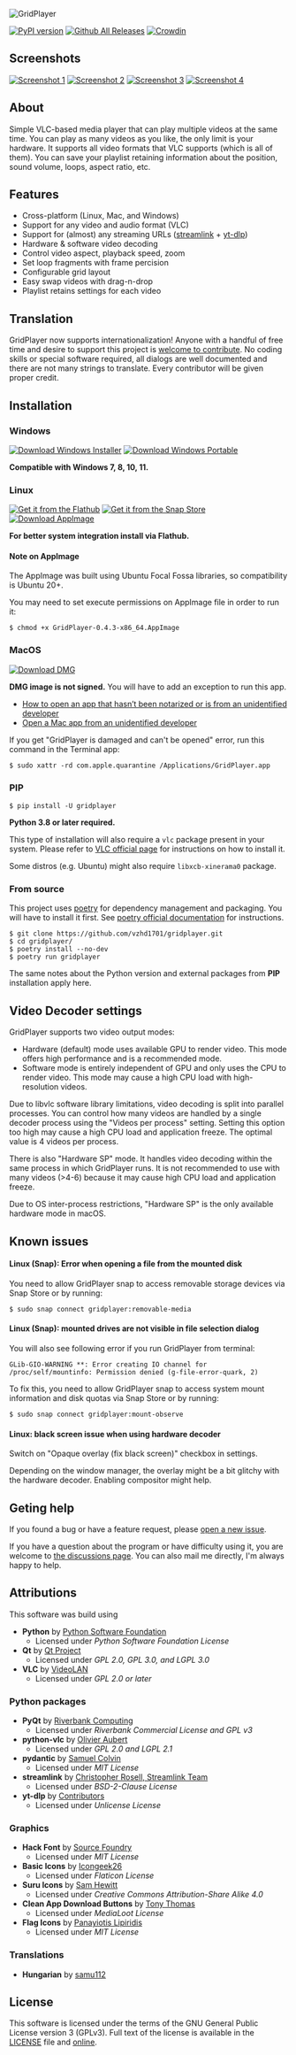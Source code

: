 ![GridPlayer](https://raw.githubusercontent.com/vzhd1701/gridplayer/master/resources/public/logo.svg)

[![PyPI version](https://img.shields.io/pypi/v/gridplayer)](https://pypi.python.org/pypi/gridplayer)
[![Github All Releases](https://img.shields.io/github/downloads/vzhd1701/gridplayer/total.svg)](https://github.com/vzhd1701/gridplayer/releases/latest)
[![Crowdin](https://badges.crowdin.net/gridplayer/localized.svg)](https://crowdin.com/project/gridplayer)

## Screenshots

[![Screenshot 1](https://raw.githubusercontent.com/vzhd1701/gridplayer/master/resources/public/screenshot-001-thumb.png)](https://raw.githubusercontent.com/vzhd1701/gridplayer/master/resources/public/screenshot-001.png)
[![Screenshot 2](https://raw.githubusercontent.com/vzhd1701/gridplayer/master/resources/public/screenshot-002-thumb.png)](https://raw.githubusercontent.com/vzhd1701/gridplayer/master/resources/public/screenshot-002.png)
[![Screenshot 3](https://raw.githubusercontent.com/vzhd1701/gridplayer/master/resources/public/screenshot-003-thumb.png)](https://raw.githubusercontent.com/vzhd1701/gridplayer/master/resources/public/screenshot-003.png)
[![Screenshot 4](https://raw.githubusercontent.com/vzhd1701/gridplayer/master/resources/public/screenshot-004-thumb.png)](https://raw.githubusercontent.com/vzhd1701/gridplayer/master/resources/public/screenshot-004.png)

## About

Simple VLC-based media player that can play multiple videos at the same time. You can
play as many videos as you like, the only limit is your hardware. It supports all video
formats that VLC supports (which is all of them). You can save your playlist retaining
information about the position, sound volume, loops, aspect ratio, etc.

## Features

- Cross-platform (Linux, Mac, and Windows)
- Support for any video and audio format (VLC)
- Support for (almost) any streaming URLs ([streamlink](https://streamlink.github.io/plugins.html) + [yt-dlp](https://github.com/yt-dlp/yt-dlp/blob/master/supportedsites.md))
- Hardware & software video decoding
- Control video aspect, playback speed, zoom
- Set loop fragments with frame percision
- Configurable grid layout
- Easy swap videos with drag-n-drop
- Playlist retains settings for each video

## Translation

GridPlayer now supports internationalization! Anyone with a handful of free time and
desire to support this project is [welcome to contribute](https://crowdin.com/project/gridplayer).
No coding skills or special software required, all dialogs are well documented and
there are not many strings to translate. Every contributor will be given proper credit.

## Installation

### Windows

[![Download Windows Installer](https://raw.githubusercontent.com/vzhd1701/gridplayer/master/resources/public/dl_windows_installer.png)](https://github.com/vzhd1701/gridplayer/releases/download/v0.4.3/GridPlayer-0.4.3-win64-install.exe)
[![Download Windows Portable](https://raw.githubusercontent.com/vzhd1701/gridplayer/master/resources/public/dl_windows_portable.png)](https://github.com/vzhd1701/gridplayer/releases/download/v0.4.3/GridPlayer-0.4.3-win64-portable.zip)

**Compatible with Windows 7, 8, 10, 11.**

### Linux

[![Get it from the Flathub](https://raw.githubusercontent.com/vzhd1701/gridplayer/master/resources/public/dl_flathub.png)](https://flathub.org/apps/details/com.vzhd1701.gridplayer)
[![Get it from the Snap Store](https://raw.githubusercontent.com/vzhd1701/gridplayer/master/resources/public/dl_snap.png)](https://snapcraft.io/gridplayer)
[![Download AppImage](https://raw.githubusercontent.com/vzhd1701/gridplayer/master/resources/public/dl_appimage.png)](https://github.com/vzhd1701/gridplayer/releases/download/v0.4.3/GridPlayer-0.4.3-x86_64.AppImage)

**For better system integration install via Flathub.**

#### Note on AppImage

The AppImage was built using Ubuntu Focal Fossa libraries, so compatibility is Ubuntu 20+.

You may need to set execute permissions on AppImage file in order to run it:

```shell
$ chmod +x GridPlayer-0.4.3-x86_64.AppImage
```

### MacOS

[![Download DMG](https://raw.githubusercontent.com/vzhd1701/gridplayer/master/resources/public/dl_dmg.png)](https://github.com/vzhd1701/gridplayer/releases/download/v0.4.3/GridPlayer.0.4.3.dmg)

**DMG image is not signed.** You will have to add an exception to run this app.

- [How to open an app that hasn’t been notarized or is from an unidentified developer](https://support.apple.com/en-euro/HT202491)
- [Open a Mac app from an unidentified developer](https://support.apple.com/guide/mac-help/open-a-mac-app-from-an-unidentified-developer-mh40616/mac)

If you get "GridPlayer is damaged and can't be opened" error, run this command in the Terminal app:

```shell
$ sudo xattr -rd com.apple.quarantine /Applications/GridPlayer.app
```

### PIP

```shell
$ pip install -U gridplayer
```

**Python 3.8 or later required.**

This type of installation will also require a `vlc` package present in your system.
Please refer to [VLC official page](https://www.videolan.org/vlc/) for instructions on how to install it.

Some distros (e.g. Ubuntu) might also require `libxcb-xinerama0` package.

### From source

This project uses [poetry](https://python-poetry.org/) for dependency management and packaging. You will have to install it first. See [poetry official documentation](https://python-poetry.org/docs/) for instructions.

```shell
$ git clone https://github.com/vzhd1701/gridplayer.git
$ cd gridplayer/
$ poetry install --no-dev
$ poetry run gridplayer
```

The same notes about the Python version and external packages from **PIP** installation apply here.

## Video Decoder settings

GridPlayer supports two video output modes:

- Hardware (default) mode uses available GPU to render video. This mode offers high performance and is a recommended mode.
- Software mode is entirely independent of GPU and only uses the CPU to render video. This mode may cause a high CPU load with high-resolution videos.

Due to libvlc software library limitations, video decoding is split into parallel processes. You can control how many videos are handled by a single decoder process using the "Videos per process" setting. Setting this option too high may cause a high CPU load and application freeze. The optimal value is 4 videos per process.

There is also "Hardware SP" mode. It handles video decoding within the same process in which GridPlayer runs. It is not recommended to use with many videos (>4-6) because it may cause high CPU load and application freeze.

Due to OS inter-process restrictions, "Hardware SP" is the only available hardware mode in macOS.

## Known issues

#### Linux (Snap): Error when opening a file from the mounted disk

You need to allow GridPlayer snap to access removable storage devices via Snap Store or by running:

```shell
$ sudo snap connect gridplayer:removable-media
```

#### Linux (Snap): mounted drives are not visible in file selection dialog

You will also see following error if you run GridPlayer from terminal:

```shell
GLib-GIO-WARNING **: Error creating IO channel for /proc/self/mountinfo: Permission denied (g-file-error-quark, 2)
```

To fix this, you need to allow GridPlayer snap to access system mount information and disk quotas via Snap Store or by running:

```shell
$ sudo snap connect gridplayer:mount-observe
```

#### Linux: black screen issue when using hardware decoder

Switch on "Opaque overlay (fix black screen)" checkbox in settings.

Depending on the window manager, the overlay might be a bit glitchy with the hardware decoder. Enabling compositor might help.

## Geting help

If you found a bug or have a feature request, please [open a new issue](https://github.com/vzhd1701/gridplayer/issues/new/choose).

If you have a question about the program or have difficulty using it, you are welcome to [the discussions page](https://github.com/vzhd1701/gridplayer/discussions). You can also mail me directly, I'm always happy to help.

## Attributions

This software was build using

- **Python** by [Python Software Foundation](https://www.python.org/)
  - Licensed under *Python Software Foundation License*
- **Qt** by [Qt Project](https://www.qt.io/)
  - Licensed under *GPL 2.0, GPL 3.0, and LGPL 3.0*
- **VLC** by [VideoLAN](https://www.videolan.org/)
  - Licensed under *GPL 2.0 or later*

### Python packages

- **PyQt** by [Riverbank Computing](https://riverbankcomputing.com/)
  - Licensed under *Riverbank Commercial License and GPL v3*
- **python-vlc** by [Olivier Aubert](https://github.com/oaubert/python-vlc)
  - Licensed under *GPL 2.0 and LGPL 2.1*
- **pydantic** by [Samuel Colvin](https://github.com/samuelcolvin/pydantic)
  - Licensed under *MIT License*
- **streamlink** by [Christopher Rosell, Streamlink Team](https://github.com/streamlink/streamlink)
  - Licensed under *BSD-2-Clause License*
- **yt-dlp** by [Contributors](https://github.com/yt-dlp/yt-dlp)
  - Licensed under *Unlicense License*

### Graphics

- **Hack Font** by [Source Foundry](http://sourcefoundry.org/hack/)
  - Licensed under *MIT License*
- **Basic Icons** by [Icongeek26](https://www.flaticon.com/authors/icongeek26)
  - Licensed under *Flaticon License*
- **Suru Icons** by [Sam Hewitt](https://snwh.org/)
  - Licensed under *Creative Commons Attribution-Share Alike 4.0*
- **Clean App Download Buttons** by [Tony Thomas](https://medialoot.com/item/clean-app-download-buttons/)
  - Licensed under *MediaLoot License*
- **Flag Icons** by [Panayiotis Lipiridis](https://github.com/lipis/flag-icons)
  - Licensed under *MIT License*

### Translations

- **Hungarian** by [samu112](https://crowdin.com/profile/samu112)

## License

This software is licensed under the terms of the GNU General Public License version 3 (GPLv3). Full text of the license is available in the [LICENSE](https://github.com/vzhd1701/gridplayer/blob/master/LICENSE) file and [online](https://www.gnu.org/licenses/gpl-3.0.html).
